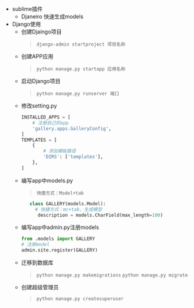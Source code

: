 - sublime插件
    + Djaneiro 快速生成models
- Django使用
    + 创建Djaingo项目
       >`django-admin startproject 项目名称`
    + 创建APP应用
        >`python manage.py startapp 应用名称`
    + 启动Django项目
        >`python manage.py runserver 端口`
    + 修改setting.py
        ```python
        INSTALLED_APPS = [
            # 注册自己的app
            'gallery.apps.GalleryConfig',
        ]
        TEMPLATES = [
            {
                # 添加模板路径
                'DIRS': ['templates'],
            },
        ]
        ```
    + 编写app中models.py
        >`快捷方式：Model+tab`
        ```python
           class GALLERY(models.Model):
             # 快捷方式：mc+tab，生成模型
              description = models.CharField(max_length=100)
        ```
    + 编写app中admin.py注册models
        ```python
        from .models import GALLERY
        # 注册model
        admin.site.register(GALLERY)
        ```
    + 迁移到数据库
        >`python manage.py makemigrations`
        >`python manage.py migrate`
    + 创建超级管理员
        >`python manage.py createsuperuser`

